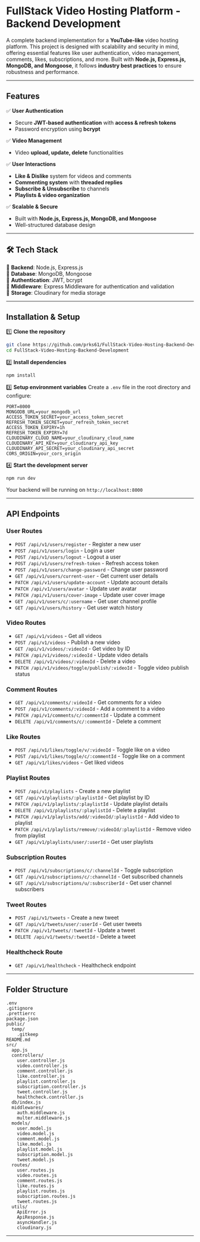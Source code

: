 # FullStack Video Hosting Platform - Backend Development

A complete backend implementation for a **YouTube-like** video hosting platform. This project is designed with scalability and security in mind, offering essential features like user authentication, video management, comments, likes, subscriptions, and more. Built with **Node.js, Express.js, MongoDB, and Mongoose**, it follows **industry best practices** to ensure robustness and performance.

---

## Features

✅ **User Authentication**  
- Secure **JWT-based authentication** with **access & refresh tokens**  
- Password encryption using **bcrypt**  

✅ **Video Management**  
- Video **upload, update, delete** functionalities  
 
✅ **User Interactions**  
- **Like & Dislike** system for videos and comments  
- **Commenting system** with **threaded replies**  
- **Subscribe & Unsubscribe** to channels  
- **Playlists & video organization**  

✅ **Scalable & Secure**  
- Built with **Node.js, Express.js, MongoDB, and Mongoose**  
- Well-structured database design  

---

## 🛠️ Tech Stack

🔹 **Backend**: Node.js, Express.js  
🔹 **Database**: MongoDB, Mongoose  
🔹 **Authentication**: JWT, bcrypt  
🔹 **Middleware**: Express Middleware for authentication and validation  
🔹 **Storage**: Cloudinary for media storage  

---

## Installation & Setup

1️⃣ **Clone the repository**
```sh
git clone https://github.com/prks61/FullStack-Video-Hosting-Backend-Development.git
cd FullStack-Video-Hosting-Backend-Development
```

2️⃣ **Install dependencies**
```sh
npm install
```

3️⃣ **Setup environment variables**
Create a `.env` file in the root directory and configure:
```plaintext
PORT=8000
MONGODB_URL=your_mongodb_url
ACCESS_TOKEN_SECRET=your_access_token_secret
REFRESH_TOKEN_SECRET=your_refresh_token_secret
ACCESS_TOKEN_EXPIRY=1h
REFRESH_TOKEN_EXPIRY=7d
CLOUDINARY_CLOUD_NAME=your_cloudinary_cloud_name
CLOUDINARY_API_KEY=your_cloudinary_api_key
CLOUDINARY_API_SECRET=your_cloudinary_api_secret
CORS_ORIGIN=your_cors_origin
```

4️⃣ **Start the development server**
```sh
npm run dev
```
Your backend will be running on `http://localhost:8000`

---

## API Endpoints

### User Routes
- `POST /api/v1/users/register` - Register a new user
- `POST /api/v1/users/login` - Login a user
- `POST /api/v1/users/logout` - Logout a user
- `POST /api/v1/users/refresh-token` - Refresh access token
- `POST /api/v1/users/change-password` - Change user password
- `GET /api/v1/users/current-user` - Get current user details
- `PATCH /api/v1/users/update-account` - Update account details
- `PATCH /api/v1/users/avatar` - Update user avatar
- `PATCH /api/v1/users/cover-image` - Update user cover image
- `GET /api/v1/users/c/:username` - Get user channel profile
- `GET /api/v1/users/history` - Get user watch history

### Video Routes
- `GET /api/v1/videos` - Get all videos
- `POST /api/v1/videos` - Publish a new video
- `GET /api/v1/videos/:videoId` - Get video by ID
- `PATCH /api/v1/videos/:videoId` - Update video details
- `DELETE /api/v1/videos/:videoId` - Delete a video
- `PATCH /api/v1/videos/toggle/publish/:videoId` - Toggle video publish status

### Comment Routes
- `GET /api/v1/comments/:videoId` - Get comments for a video
- `POST /api/v1/comments/:videoId` - Add a comment to a video
- `PATCH /api/v1/comments/c/:commentId` - Update a comment
- `DELETE /api/v1/comments/c/:commentId` - Delete a comment

### Like Routes
- `POST /api/v1/likes/toggle/v/:videoId` - Toggle like on a video
- `POST /api/v1/likes/toggle/c/:commentId` - Toggle like on a comment
- `GET /api/v1/likes/videos` - Get liked videos

### Playlist Routes
- `POST /api/v1/playlists` - Create a new playlist
- `GET /api/v1/playlists/:playlistId` - Get playlist by ID
- `PATCH /api/v1/playlists/:playlistId` - Update playlist details
- `DELETE /api/v1/playlists/:playlistId` - Delete a playlist
- `PATCH /api/v1/playlists/add/:videoId/:playlistId` - Add video to playlist
- `PATCH /api/v1/playlists/remove/:videoId/:playlistId` - Remove video from playlist
- `GET /api/v1/playlists/user/:userId` - Get user playlists

### Subscription Routes
- `POST /api/v1/subscriptions/c/:channelId` - Toggle subscription
- `GET /api/v1/subscriptions/c/:channelId` - Get subscribed channels
- `GET /api/v1/subscriptions/u/:subscriberId` - Get user channel subscribers

### Tweet Routes
- `POST /api/v1/tweets` - Create a new tweet
- `GET /api/v1/tweets/user/:userId` - Get user tweets
- `PATCH /api/v1/tweets/:tweetId` - Update a tweet
- `DELETE /api/v1/tweets/:tweetId` - Delete a tweet

### Healthcheck Route
- `GET /api/v1/healthcheck` - Healthcheck endpoint

---

## Folder Structure
```
.env
.gitignore
.prettierrc
package.json
public/
  temp/
    .gitkeep
README.md
src/
  app.js
  controllers/
    user.controller.js
    video.controller.js
    comment.controller.js
    like.controller.js
    playlist.controller.js
    subscription.controller.js
    tweet.controller.js
    healthcheck.controller.js
  db/index.js
  middlewares/
    auth.middleware.js
    multer.middleware.js
  models/
    user.model.js
    video.model.js
    comment.model.js
    like.model.js
    playlist.model.js
    subscription.model.js
    tweet.model.js
  routes/
    user.routes.js
    video.routes.js
    comment.routes.js
    like.routes.js
    playlist.routes.js
    subscription.routes.js
    tweet.routes.js
  utils/
    ApiError.js
    ApiResponse.js
    asyncHandler.js
    cloudinary.js
```

---
